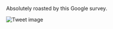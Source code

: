Absolutely roasted by this Google survey.


![Tweet image](/assets/crosspoast/FJPvShuXsAkfnkk.png)

